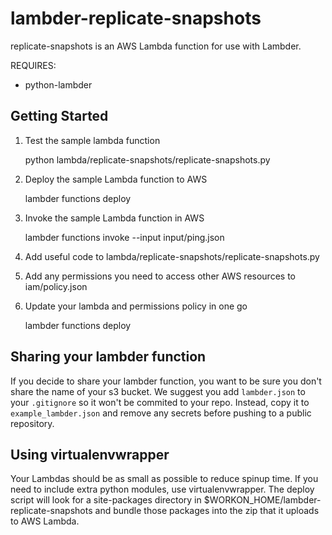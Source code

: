 # lambder-replicate-snapshots

replicate-snapshots is an AWS Lambda function for use with Lambder.

REQUIRES:
* python-lambder

## Getting Started

1) Test the sample lambda function

    python lambda/replicate-snapshots/replicate-snapshots.py

2) Deploy the sample Lambda function to AWS

    lambder functions deploy

3) Invoke the sample Lambda function in AWS

    lambder functions invoke --input input/ping.json

4) Add useful code to lambda/replicate-snapshots/replicate-snapshots.py

5) Add any permissions you need to access other AWS resources to iam/policy.json

6) Update your lambda and permissions policy in one go

    lambder functions deploy

## Sharing your lambder function

If you decide to share your lambder function, you want to be sure you don't share
the name of your s3 bucket. We suggest you add `lambder.json` to your
`.gitignore` so it won't be commited to your repo. Instead, copy it to
`example_lambder.json` and remove any secrets before pushing to a public
repository.

## Using virtualenvwrapper

Your Lambdas should be as small as possible to reduce spinup time. If you need
to include extra python modules, use virtualenvwrapper.
The deploy script will look for a site-packages directory in
$WORKON_HOME/lambder-replicate-snapshots and bundle those packages into the zip
that it uploads to AWS Lambda.
